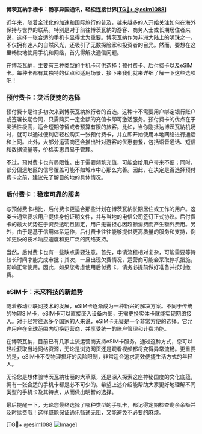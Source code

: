 **博茨瓦納手機卡：畅享异国通讯，轻松连接世界[[TG💪+ @esim1088](https://t.me/s/esim1088)]**

近年来，随着全球化的加速和国际旅行的普及，越来越多的人开始关注如何在海外保持与世界的联系。特别是对于前往博茨瓦納的游客、商务人士或长期居住者来说，选择一张合适的手机卡显得尤为重要。博茨瓦納作为非洲大陆上的明珠之一，不仅拥有迷人的自然风光，还吸引了无数探险家和投资者的目光。然而，要想在这里畅快地使用手机和网络，首先得解决通信问题。

在博茨瓦納，主要有三种类型的手机卡可供选择：预付费卡、后付费卡以及eSIM卡。每种卡都有其独特的优点和适用场景，接下来我们就来详细了解一下这些选项吧！

### 预付费卡：灵活便捷的选择

预付费卡是许多初次来到博茨瓦納旅行者的首选。这种卡不需要用户绑定银行账户或签署长期合同，只需购买一定金额的充值卡即可激活服务。预付费卡的优点在于灵活性极高，适合短期停留或者预算有限的旅客。比如，当你刚抵达博茨瓦納机场时，就可以通过便利店轻松购买一张预付费卡，并立即开始使用本地网络进行通话和上网。此外，大部分运营商还会推出针对游客的优惠套餐，包括语音通话、短信和数据流量等，价格实惠且易于管理。

不过，预付费卡也有局限性。由于需要频繁充值，可能会给用户带来不便；同时，部分偏远地区的信号覆盖可能不如城市中心那么完善。因此，在决定是否选择预付费卡之前，建议先了解目的地的具体情况。

### 后付费卡：稳定可靠的服务

与预付费卡相比，后付费卡更适合那些计划在博茨瓦納长期居住或工作的用户。这类卡通常要求用户提供身份证明文件，并与当地的电信公司签订正式协议。后付费卡的最大优势在于资费透明且固定，用户无需担心因超额消费而产生额外费用。另外，由于是基于信用体系运作，后付费卡往往能够提供更高质量的服务和支持，例如更快的技术响应速度和更广泛的网络支持。

当然，后付费卡也有一些缺点需要注意。首先，申请流程相对复杂，可能需要等待较长时间才能完成审批；其次，一旦出现欠费情况，运营商可能会采取停机措施，影响正常使用。因此，如果您考虑使用后付费卡，请务必提前做好准备并按时缴费。

### eSIM卡：未来科技的新趋势

随着移动互联网技术的发展，eSIM卡逐渐成为一种新兴的解决方案。不同于传统的物理SIM卡，eSIM卡可以直接嵌入设备内部，无需更换实体卡就能实现网络接入。对于经常往返多个国家的人来说，eSIM卡无疑是一个非常方便的选择。它允许用户在全球范围内切换运营商，并享受统一的账户管理和计费功能。

在博茨瓦納，目前已有几家主流运营商支持eSIM卡服务。通过这种方式，您可以轻松获取当地网络资源，无论是浏览网页还是观看视频都将变得异常流畅。更重要的是，eSIM卡不受物理损坏的风险限制，非常适合追求高效便捷生活方式的年轻人。

无论您是想体验博茨瓦納壮丽的大草原，还是深入探索这座神秘国度的文化底蕴，拥有一张合适的手机卡都是必不可少的。希望上述介绍能帮助大家更好地理解不同类型的手机卡及其特点，从而做出明智的选择。

最后提醒一下，无论您最终选择了哪种类型的手机卡，都记得定期检查剩余余额并及时续费哦！这样既能保证通讯畅通无阻，又能避免不必要的麻烦。

[[TG💪+ @esim1088](https://t.me/s/esim1088) ![Image](https://i.postimg.cc/4NQfJmqS/Snipaste-2025-05-13-00-14-12.png)]